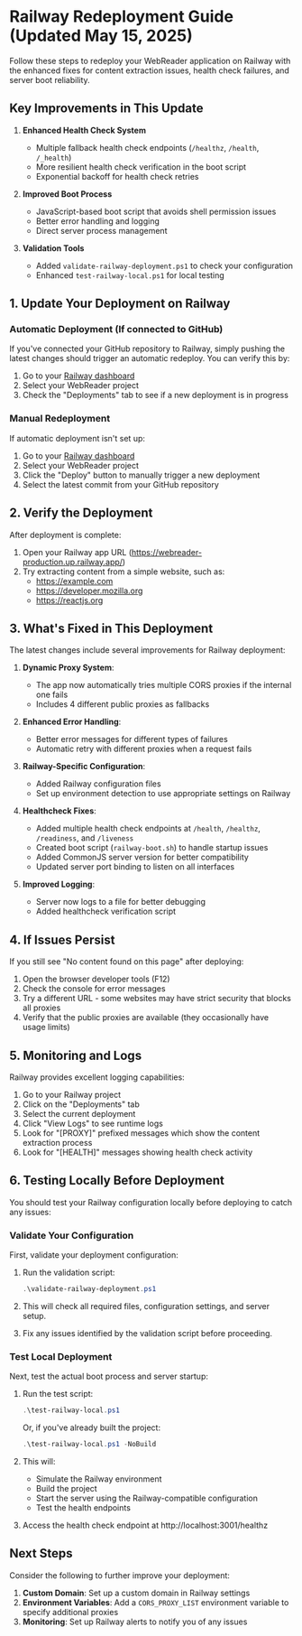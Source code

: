 # Railway Redeployment Guide (Updated May 15, 2025)

Follow these steps to redeploy your WebReader application on Railway with the enhanced fixes for content extraction issues, health check failures, and server boot reliability.

## Key Improvements in This Update

1. **Enhanced Health Check System**
   - Multiple fallback health check endpoints (`/healthz`, `/health`, `/_health`)
   - More resilient health check verification in the boot script
   - Exponential backoff for health check retries

2. **Improved Boot Process**
   - JavaScript-based boot script that avoids shell permission issues
   - Better error handling and logging
   - Direct server process management

3. **Validation Tools**
   - Added `validate-railway-deployment.ps1` to check your configuration
   - Enhanced `test-railway-local.ps1` for local testing

## 1. Update Your Deployment on Railway

### Automatic Deployment (If connected to GitHub)

If you've connected your GitHub repository to Railway, simply pushing the latest changes should trigger an automatic redeploy. You can verify this by:

1. Go to your [Railway dashboard](https://railway.app/dashboard)
2. Select your WebReader project
3. Check the "Deployments" tab to see if a new deployment is in progress

### Manual Redeployment

If automatic deployment isn't set up:

1. Go to your [Railway dashboard](https://railway.app/dashboard)
2. Select your WebReader project
3. Click the "Deploy" button to manually trigger a new deployment
4. Select the latest commit from your GitHub repository

## 2. Verify the Deployment

After deployment is complete:

1. Open your Railway app URL (https://webreader-production.up.railway.app/)
2. Try extracting content from a simple website, such as:
   - https://example.com
   - https://developer.mozilla.org
   - https://reactjs.org

## 3. What's Fixed in This Deployment

The latest changes include several improvements for Railway deployment:

1. **Dynamic Proxy System**:
   - The app now automatically tries multiple CORS proxies if the internal one fails
   - Includes 4 different public proxies as fallbacks

2. **Enhanced Error Handling**:
   - Better error messages for different types of failures
   - Automatic retry with different proxies when a request fails

3. **Railway-Specific Configuration**:
   - Added Railway configuration files
   - Set up environment detection to use appropriate settings on Railway

4. **Healthcheck Fixes**:
   - Added multiple health check endpoints at `/health`, `/healthz`, `/readiness`, and `/liveness`
   - Created boot script (`railway-boot.sh`) to handle startup issues
   - Added CommonJS server version for better compatibility
   - Updated server port binding to listen on all interfaces

5. **Improved Logging**:
   - Server now logs to a file for better debugging
   - Added healthcheck verification script

## 4. If Issues Persist

If you still see "No content found on this page" after deploying:

1. Open the browser developer tools (F12)
2. Check the console for error messages
3. Try a different URL - some websites may have strict security that blocks all proxies
4. Verify that the public proxies are available (they occasionally have usage limits)

## 5. Monitoring and Logs

Railway provides excellent logging capabilities:

1. Go to your Railway project
2. Click on the "Deployments" tab
3. Select the current deployment
4. Click "View Logs" to see runtime logs
5. Look for "[PROXY]" prefixed messages which show the content extraction process
6. Look for "[HEALTH]" messages showing health check activity

## 6. Testing Locally Before Deployment

You should test your Railway configuration locally before deploying to catch any issues:

### Validate Your Configuration 

First, validate your deployment configuration:

1. Run the validation script:
   ```powershell
   .\validate-railway-deployment.ps1
   ```

2. This will check all required files, configuration settings, and server setup.
3. Fix any issues identified by the validation script before proceeding.

### Test Local Deployment

Next, test the actual boot process and server startup:

1. Run the test script:
   ```powershell
   .\test-railway-local.ps1
   ```
   
   Or, if you've already built the project:
   ```powershell
   .\test-railway-local.ps1 -NoBuild
   ```

2. This will:
   - Simulate the Railway environment
   - Build the project
   - Start the server using the Railway-compatible configuration
   - Test the health endpoints

3. Access the health check endpoint at http://localhost:3001/healthz

## Next Steps

Consider the following to further improve your deployment:

1. **Custom Domain**: Set up a custom domain in Railway settings 
2. **Environment Variables**: Add a `CORS_PROXY_LIST` environment variable to specify additional proxies
3. **Monitoring**: Set up Railway alerts to notify you of any issues
